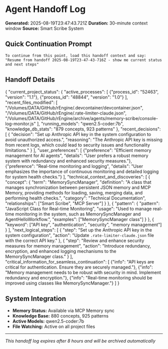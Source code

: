# Agent Handoff Log

**Generated:** 2025-08-19T23:47:43.721Z
**Duration:** 30-minute context window
**Source:** Smart Scribe System

## Quick Continuation Prompt

```
To continue from this point, load this handoff context and say:
"Resume from handoff 2025-08-19T23-47-43-716Z - show me current status and next steps"
```

## Handoff Details

{
  "current_project_status": {
    "active_processes": [
      {"process_id": "52463", "version": "1.1"},
      {"process_id": "48844", "version": "1.0"}
    ],
    "recent_files_modified": [
      "/Volumes/DATA/GitHub/rEngine/.devcontainer/devcontainer.json",
      "/Volumes/DATA/GitHub/rEngine/.rate-limiter-claude.json",
      "/Volumes/DATA/GitHub/rEngine/archive/agents/memory-scribe/console-log-monitor.js"
    ],
    "running_models": "qwen2.5-coder:7b",
    "knowledge_db_stats": "879 concepts, 923 patterns"
  },
  "recent_decisions": [
    {
      "decision": "Set up Anthropic API key in the system configuration to avoid unauthorized access.",
      "reasoning": "The Anthropic API key is missing from recent logs, which could lead to security issues and functionality limitations."
    }
  ],
  "user_preferences": [
    {"preference": "Efficient memory management for AI agents", "details": "User prefers a robust memory system with redundancy and enhanced security measures."},
    {"preference": "Real-time monitoring and logging", "details": "User emphasizes the importance of continuous monitoring and detailed logging for system health checks."}
  ],
  "technical_context_and_discoveries": [
    {
      "concept": {
        "term": "MemorySyncManager",
        "definition": "A class that manages synchronization between persistent JSON memory and MCP Memory, providing methods for loading, saving, merging data, and performing health checks.",
        "category": "Technical Documentation",
        "relationships": ["Smart Scribe", "MCP Server"]
      }
    },
    {
      "pattern": {
        "pattern": "JavaScript Class for Real-time Monitoring",
        "usage": "Used to manage real-time monitoring in the system, such as MemorySyncManager and AgentHelloWorkflow.",
        "examples": ["MemorySyncManager class"]
      }
    },
    {
      "keyword": ["API key", "authentication", "security", "memory management"]
    }
  ],
  "next_logical_steps": [
    {
      "step": "Set up the Anthropic API key in the system configuration",
      "action": "Update `.rate-limiter-claude.json` file with the correct API key."
    },
    {
      "step": "Review and enhance security measures for memory management",
      "action": "Introduce redundancy, encryption, and enhanced logging mechanisms to the MemorySyncManager class."
    }
  ],
  "critical_information_for_seamless_continuation": [
    {"info": "API keys are critical for authentication. Ensure they are securely managed."},
    {"info": "Memory management needs to be robust with security in mind. Implement redundancy and encryption."},
    {"info": "Real-time monitoring should be improved using classes like MemorySyncManager."}
  ]
}

## System Integration

- **Memory Status:** Available via MCP Memory sync
- **Knowledge Base:** 880 concepts, 925 patterns
- **Active Models:** qwen2.5-coder:7b
- **File Watching:** Active on all project files

---
*This handoff log expires after 8 hours and will be archived automatically*
